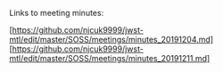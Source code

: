 Links to meeting minutes:

[https://github.com/njcuk9999/jwst-mtl/edit/master/SOSS/meetings/minutes_20191204.md]
[https://github.com/njcuk9999/jwst-mtl/edit/master/SOSS/meetings/minutes_20191211.md]
